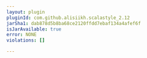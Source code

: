 ```yaml
---
layout: plugin
pluginId: com.github.alisiikh.scalastyle_2.12
jarSha1: dab878d5b8ba68ce2120ffdd7ebaf134a4afef6f
isJarAvailable: true
error: NONE
violations: []

---
```

